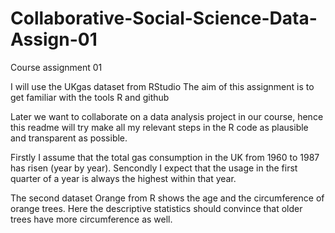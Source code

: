 # Collaborative-Social-Science-Data-Assign-01
Course assignment 01

I will use the UKgas dataset from RStudio
The aim of this assignment is to get familiar with the tools R and github

Later we want to collaborate on a data analysis project in our course, hence this readme will try make all my relevant steps in the R code as plausible and transparent as possible.

Firstly I assume that the total gas consumption in the UK from 1960 to 1987 has risen (year by year).
Sencondly I expect that the usage in the first quarter of a year is always the highest within that year.

The second dataset Orange from R shows the age and the circumference of orange trees.
Here the descriptive statistics should convince that older trees have more circumference as well.